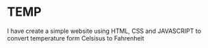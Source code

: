# TEMP
I have create a simple website using HTML,  CSS  and JAVASCRIPT to convert temperature form Celsisus to Fahrenheit 
